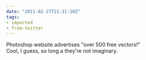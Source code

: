 ```yaml
---
date: "2011-02-27T21:31:10Z"
tags:
- imported
- from-twitter
---
```

Photoshop website advertises "over 500 free vectors!"\
Cool, I guess, so long a they're not imaginary.
